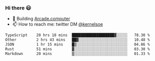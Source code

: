 ### Hi there 😃

- 🔨 Building [Arcade.computer](https://arcade.computer)
- 📫 How to reach me: twitter DM [@kernelsoe](https://twitter.com/kernelsoe)

<!--START_SECTION:waka-->

```txt
TypeScript    20 hrs 18 mins  ███████████████████▓░░░░░   78.30 %
Other         2 hrs 43 mins   ██▓░░░░░░░░░░░░░░░░░░░░░░   10.48 %
JSON          1 hr 15 mins    █▒░░░░░░░░░░░░░░░░░░░░░░░   04.86 %
Rust          51 mins         ▓░░░░░░░░░░░░░░░░░░░░░░░░   03.30 %
Markdown      20 mins         ▒░░░░░░░░░░░░░░░░░░░░░░░░   01.33 %
```

<!--END_SECTION:waka-->
